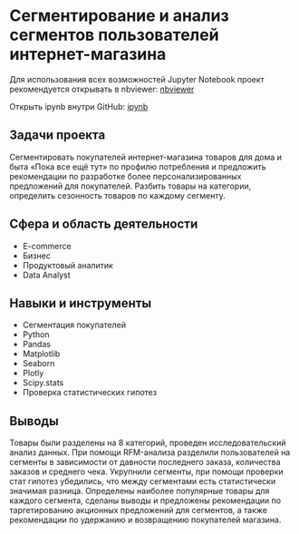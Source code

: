 ﻿# Сегментирование и анализ сегментов пользователей интернет-магазина

Для использования всех возможностей Jupyter Notebook проект рекомендуется открывать в nbviewer:
[nbviewer](https://nbviewer.org/github/tsimaf/portfolio/blob/main/01_customer_segmentation/11_ecomm_lukashevich.ipynb)

Открыть ipynb внутри GitHub:
[ipynb](https://github.com/tsimaf/portfolio/blob/main/01_customer_segmentation/11_ecomm_lukashevich.ipynb)

## Задачи проекта
Сегментировать покупателей интернет-магазина товаров для дома и быта «Пока все ещё тут» по профилю потребления и предложить рекомендации по разработке более персонализированных предложений для покупателей. Разбить товары на категории, определить сезонность товаров по каждому сегменту.

## Сфера и область деятельности
- E-commerce
- Бизнес
- Продуктовый аналитик
- Data Analyst

## Навыки и инструменты
- Сегментация покупателей
- Python
- Pandas
- Matplotlib
- Seaborn
- Plotly
- Scipy.stats
- Проверка статистических гипотез

## Выводы
Товары были разделены на 8 категорий, проведен исследовательский анализ данных. При помощи RFM-анализа разделили пользователей на сегменты в зависимости от давности последнего заказа, количества заказов и среднего чека. Укрупнили сегменты, при помощи проверки стат гипотез убедились, что между сегментами есть статистически значимая разница. Определены наиболее популярные товары для каждого сегмента, сделаны выводы и предложены рекомендации по таргетированию акционных предложений для сегментов, а также рекомендации по удержанию и возвращению покупателей магазина.
